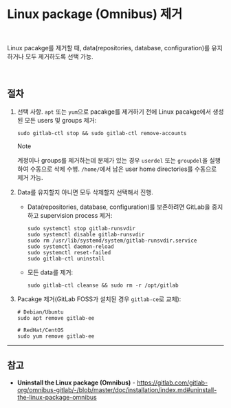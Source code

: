 # Linux package (Omnibus) 제거

<br>

Linux pacakge를 제거할 때, data(repositories, database, configuration)를 유지하거나 모두 제거하도록 선택 가능.

<br>

## 절차
1. 선택 사항. `apt` 또는 `yum`으로 pacakge를 제거하기 전에 Linux pacakge에서 생성된 모든 users 및 groups 제거:
    
    ```
    sudo gitlab-ctl stop && sudo gitlab-ctl remove-accounts
    ```

    > [!NOTE]  
    > 계정이나 groups를 제거하는데 문제가 있는 경우 `userdel` 또는 `groupdel`을 실행하여 수동으로 삭제 수행.
    > `/home/`에서 남은 user home directories를 수동으로 제거 가능.

2. Data를 유지할지 아니면 모두 삭제할지 선택해서 진행.
    - Data(repositories, database, configuration)를 보존하려면 GitLab을 중지하고 supervision process 제거:
    
      ```
      sudo systemctl stop gitlab-runsvdir
      sudo systemctl disable gitlab-runsvdir
      sudo rm /usr/lib/systemd/system/gitlab-runsvdir.service
      sudo systemctl daemon-reload
      sudo systemctl reset-failed
      sudo gitlab-ctl uninstall
      ```
    - 모든 data를 제거:
      ```
      sudo gitlab-ctl cleanse && sudo rm -r /opt/gitlab
      ```

3. Pacakge 제거(GitLab FOSS가 설치된 경우 `gitlab-ce`로 교체):
    
    ```
    # Debian/Ubuntu
    sudo apt remove gitlab-ee
    
    # RedHat/CentOS
    sudo yum remove gitlab-ee
    ```

<hr>

## 참고
- **Uninstall the Linux package (Omnibus)** - https://gitlab.com/gitlab-org/omnibus-gitlab/-/blob/master/doc/installation/index.md#uninstall-the-linux-package-omnibus
